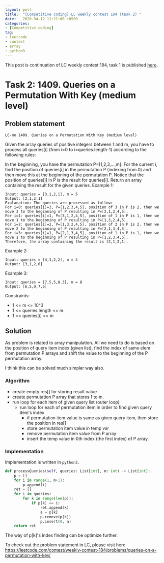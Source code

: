 ```yaml
---
layout: post
title:  "[Competitive coding] LC weekly contest 184 (task 2) "
date:   2020-04-12 11:21:00 +0900
categories: 
- [Competitive coding]
tag:
- leetcode
- contest
- array
- python3
---
```


This post is continuation of LC weekly contest 184, task 1 is published [here]("../../lc-weekly-contest184-task1.md").

# Task 2: 1409. Queries on a Permutation With Key (medium level)

## Problem statement
`LC-no 1409. Queries on a Permutation With Key (medium level)`

Given the array queries of positive integers between 1 and m, you have to process all queries[i] (from i=0 to i=queries.length-1) according to the following rules:

In the beginning, you have the permutation P=[1,2,3,...,m].
For the current i, find the position of queries[i] in the permutation P (indexing from 0) and then move this at the beginning of the permutation P. Notice that the position of queries[i] in P is the result for queries[i].
Return an array containing the result for the given queries.
Example 1:
```
Input: queries = [3,1,2,1], m = 5
Output: [2,1,2,1] 
Explanation: The queries are processed as follow: 
For i=0: queries[i]=3, P=[1,2,3,4,5], position of 3 in P is 2, then we move 3 to the beginning of P resulting in P=[3,1,2,4,5]. 
For i=1: queries[i]=1, P=[3,1,2,4,5], position of 1 in P is 1, then we move 1 to the beginning of P resulting in P=[1,3,2,4,5]. 
For i=2: queries[i]=2, P=[1,3,2,4,5], position of 2 in P is 2, then we move 2 to the beginning of P resulting in P=[2,1,3,4,5]. 
For i=3: queries[i]=1, P=[2,1,3,4,5], position of 1 in P is 1, then we move 1 to the beginning of P resulting in P=[1,2,3,4,5]. 
Therefore, the array containing the result is [2,1,2,1].  
```
Example 2:
```
Input: queries = [4,1,2,2], m = 4
Output: [3,1,2,0]
```
Example 3:
```
Input: queries = [7,5,5,8,3], m = 8
Output: [6,5,0,7,5]
```

Constraints:
- 1 <= m <= 10^3
- 1 <= queries.length <= m
- 1 <= queries[i] <= m
  
## Solution

As problem is related to array manipulation. All we need to do is based on the position of query item index (given list), find the index of same elem from permutation P arrays and shift the value to the beginning of the P permutation array.

I think this can be solved much simpler way also.
### Algorithm
- create empty res[] for storing result value
- create permutation P array that stores 1 to m.
- run loop for each item of given query list (outer loop)
  - run loop for each of permutation item in order to find given query item's index
    - if permutation item value is same as given query item, then store the position in res[]
    - store permutation item value in temp var
    - remove permutation item value from P array
    - insert the temp value in 0th index (the first index) of P array.


### Implementation

Implementation is written in `python3`.

```py
def processQueries(self, queries: List[int], m: int) -> List[int]:
    p = []
    for i in range(1, m+1):
        p.append(i)
    ret = []
    for i in queries:
        for k in range(len(p)):
            if p[k] == i:
                ret.append(k)
                a = p[k]
                p.remove(p[k])
                p.insert(0, a)
    return ret

```

The way of p[k]'s index finding can be optimize further.


To check out the problem statement in LC, please visit here <https://leetcode.com/contest/weekly-contest-184/problems/queries-on-a-permutation-with-key/>